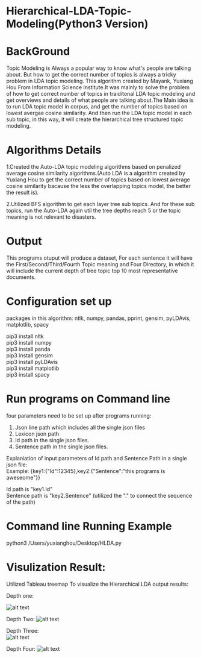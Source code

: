 # Hierarchical-LDA-Topic-Modeling(Python3 Version)


# BackGround  
Topic Modeling is Always a popular way to know what's people are talking about. But how to get the correct number of topics is always a tricky problem in LDA topic modeling. This algorithm created by Mayank, Yuxiang Hou From Information Science Institute.It was mainly to solve the problem of how to get correct number of topics in traiditonal LDA topic modeling and get overviews and details of what people are talking about.The Main idea is to run LDA topic model in corpus, and get the number of topics based on lowest avergae cosine similarity. And then run the LDA topic model in each sub topic, in this way, it will create the hierarchical tree structured topic modeling. 


# Algorithms Details
1.Created the Auto-LDA topic modeling algorithms based on penalized average cosine similarity algorithms.(Auto LDA is a algorithm created by Yuxiang Hou to get the correct number of topics based on lowest average cosine similarity bacause the less the overlapping topics model, the better the result is).    

2.Utilized BFS algorithm to get each layer tree sub topics. And for these sub topics, run the Auto-LDA again util the tree depths reach 5 or the topic meaning is not relevant to disasters. 



# Output   
This programs otuput will produce a dataset, For each sentence it will have the First/Second/Third/Fourth Topic meaning and Four Directory, in which it will include the current depth of tree topic top 10 most representative documents.




# Configuration set up
packages in this algorithm: ntlk, numpy, pandas, pprint, gensim, pyLDAvis, matplotlib, spacy 

pip3 install nltk  
pip3 install numpy   
pip3 install panda  
pip3 install gensim    
pip3 install pyLDAvis    
pip3 install matplotlib   
pip3 install spacy 


# Run programs on Command line  
four parameters need to be set up after programs running:   
1. Json line path which includes all the single json files 
2. Lexicon json path     
3. Id path in the single json files.        
4. Sentence path in the single json files.       


Explaniation of input parameters of Id path and Sentence Path in a single json file:   
Example:
{key1:{"Id":12345},key2:{"Sentence":"this programs is aweseome"}}  


Id path is "key1.Id"  
Sentence path is "key2.Sentence"
(utilized the "." to connect the sequence of the path)


# Command line Running Example

python3 /Users/yuxianghou/Desktop/HLDA.py





# Visulization Result:

Utilized Tableau treemap To visualize the Hierarchical LDA output results:

Depth one:  

![alt text](https://github.com/yuxiangh/Hierarchical-LDA-Topic-Modeling/blob/master/HLDA%20Visualiztion/depth%201.png) 



Depth Two:
![alt text](https://github.com/yuxiangh/Hierarchical-LDA-Topic-Modeling/blob/master/HLDA%20Visualiztion/depth2.png)   


Depth Three:   
![alt text](https://github.com/yuxiangh/Hierarchical-LDA-Topic-Modeling/blob/master/HLDA%20Visualiztion/depth3.png)   

Depth Four:
![alt text](https://github.com/yuxiangh/Hierarchical-LDA-Topic-Modeling/blob/master/HLDA%20Visualiztion/depth4.png) 




















